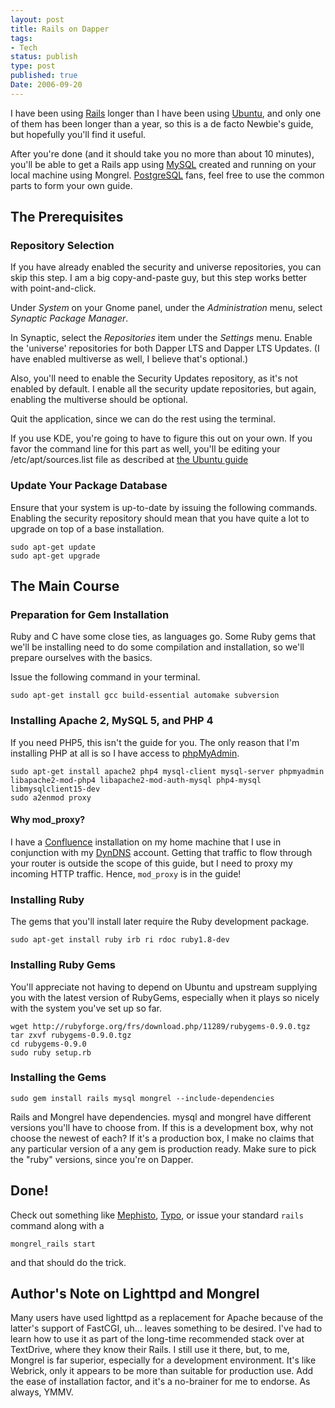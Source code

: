 ```yaml
---
layout: post
title: Rails on Dapper
tags:
- Tech
status: publish
type: post
published: true
Date: 2006-09-20
---
```

I have been using [Rails](http://www.rubyonrails.org/) longer than I have been using [Ubuntu](http://www.ubuntu.org/), and only one of them has been longer than a year, so this is a de facto Newbie's guide, but hopefully you'll find it useful.

After you're done (and it should take you no more than about 10 minutes), you'll be able to get a Rails app using [MySQL](http://www.mysql.com/) created and running on your local machine using Mongrel.  [PostgreSQL](http://www.postgresql.org/) fans, feel free to use the common parts to form your own guide.

## The Prerequisites

### Repository Selection

If you have already enabled the security and universe repositories, you can skip this step.  I am a big copy-and-paste guy, but this step works better with point-and-click.

Under *System* on your Gnome panel, under the *Administration* menu, select *Synaptic Package Manager*.

In Synaptic, select the *Repositories* item under the *Settings* menu.  Enable the 'universe' repositories for both Dapper LTS and Dapper LTS Updates.  (I have enabled multiverse as well, I believe that's optional.)

Also, you'll need to enable the Security Updates repository, as it's not enabled by default.  I enable all the security update repositories, but again, enabling the multiverse should be optional.

Quit the application, since we can do the rest using the terminal.

If you use KDE, you're going to have to figure this out on your own.  If you favor the command line for this part as well, you'll be editing your /etc/apt/sources.list file as described at [the Ubuntu guide](http://ubuntuguide.org/wiki/Dapper#How_to_add_extra_repositories)

### Update Your Package Database

Ensure that your system is up-to-date by issuing the following commands.  Enabling the security repository should mean that you have quite a lot to upgrade on top of a base installation.

```
sudo apt-get update
sudo apt-get upgrade
```

## The Main Course

### Preparation for Gem Installation

Ruby and C have some close ties, as languages go.  Some Ruby gems that we'll be installing need to do some compilation and installation, so we'll prepare ourselves with the basics.

Issue the following command in your terminal.

```
sudo apt-get install gcc build-essential automake subversion
```

### Installing Apache 2, MySQL 5, and PHP 4

If you need PHP5, this isn't the guide for you.  The only reason that I'm installing PHP at all is so I have access to [phpMyAdmin](http://www.phpmyadmin.net/).

```
sudo apt-get install apache2 php4 mysql-client mysql-server phpmyadmin libapache2-mod-php4 libapache2-mod-auth-mysql php4-mysql libmysqlclient15-dev
sudo a2enmod proxy
```

#### Why mod_proxy?

I have a [Confluence](http://www.atlassian.com/confluence) installation on my home machine that I use in conjunction with my [DynDNS](http://www.dyndns.org/) account.  Getting that traffic to flow through your router is outside the scope of this guide, but I need to proxy my incoming HTTP traffic.  Hence, `mod_proxy` is in the guide!


### Installing Ruby

The gems that you'll install later require the Ruby development package.

```
sudo apt-get install ruby irb ri rdoc ruby1.8-dev
```

### Installing Ruby Gems

You'll appreciate not having to depend on Ubuntu and upstream supplying you with the latest version of RubyGems, especially when it plays so nicely with the system you've set up so far.

```
wget http://rubyforge.org/frs/download.php/11289/rubygems-0.9.0.tgz
tar zxvf rubygems-0.9.0.tgz
cd rubygems-0.9.0
sudo ruby setup.rb
```

### Installing the Gems

```
sudo gem install rails mysql mongrel --include-dependencies
```

Rails and Mongrel have dependencies.  mysql and mongrel have different versions you'll have to choose from.  If this is a development box, why not choose the newest of each?  If it's a production box, I make no claims that any particular version of a any gem is production ready. Make sure to pick the "ruby" versions, since you're on Dapper.

## Done!

Check out something like [Mephisto](http://mephistoblog.com/), [Typo](http://typosphere.org/), or issue your standard `rails` command along with a

```
mongrel_rails start
```

and that should do the trick.


## Author's Note on Lighttpd and Mongrel

Many users have used lighttpd as a replacement for Apache because of the latter's support of FastCGI, uh&#8230; leaves something to be desired.  I've had to learn how to use it as part of the long-time recommended stack over at TextDrive, where they know their Rails.  I still use it there, but, to me, Mongrel is far superior, especially for a development environment.  It's like Webrick, only it appears to be more than suitable for production use.  Add the ease of installation factor, and it's a no-brainer for me to endorse.  As always, YMMV.
